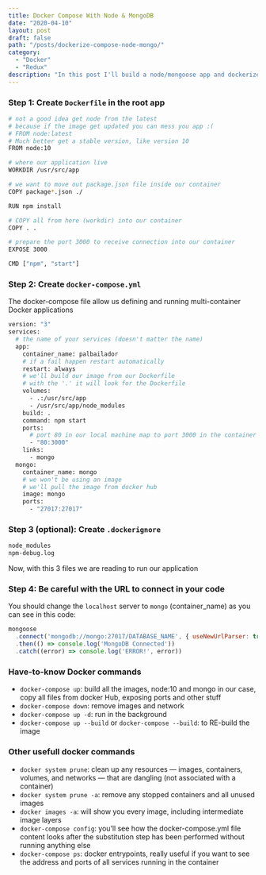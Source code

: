 ```yaml
---
title: Docker Compose With Node & MongoDB
date: "2020-04-10"
layout: post
draft: false
path: "/posts/dockerize-compose-node-mongo/"
category: 
  - "Docker"
  - "Redux"
description: "In this post I'll build a node/mongoose app and dockerize with docker-compose.yml to bundle services together. We will also run our containers on a Digital Ocean droplet."
---
```


### Step 1: Create `Dockerfile` in the root app
```bash
# not a good idea get node from the latest 
# because if the image get updated you can mess you app :(
# FROM node:latest 
# Much better get a stable version, like version 10
FROM node:10

# where our application live
WORKDIR /usr/src/app

# we want to move out package.json file inside our container
COPY package*.json ./

RUN npm install

# COPY all from here (workdir) into our container
COPY . .

# prepare the port 3000 to receive connection into our container
EXPOSE 3000

CMD ["npm", "start"]
```

### Step 2: Create `docker-compose.yml`
The docker-compose file allow us defining and running multi-container Docker applications

```bash
version: "3"
services:
  # the name of your services (doesn't matter the name)
  app:
    container_name: palbailador
    # if a fail happen restart automatically
    restart: always
    # we'll build our image from our Dockerfile
    # with the '.' it will look for the Dockerfile
    volumes:
      - .:/usr/src/app
      - /usr/src/app/node_modules
    build: .
    command: npm start
    ports:
      # port 80 in our local machine map to port 3000 in the container
      - "80:3000"
    links:
      - mongo
  mongo:
    container_name: mongo
    # we won't be using an image
    # we'll pull the image from docker hub
    image: mongo
    ports:
      - "27017:27017"
```

### Step 3 (optional): Create `.dockerignore`
```bash
node_modules
npm-debug.log
```
Now, with this 3 files we are reading to run our application

### Step 4: Be careful with the URL to connect in your code
You should change the `localhost` server to `mongo` (container_name) as you can see in this code:

```js
mongoose
  .connect('mongodb://mongo:27017/DATABASE_NAME', { useNewUrlParser: true })
  .then(() => console.log('MongoDB Connected'))
  .catch((error) => console.log('ERROR!', error))
```

### Have-to-know Docker commands
- `docker-compose up`: build all the images, node:10 and mongo in our case, copy all files from docker Hub, exposing ports and other stuff
- `docker-compose down`: remove images and network
- `docker-compose up -d`: run in the background
- `docker-compose up --build` or `docker-compose --build`: to RE-build the image


### Other usefull docker commands
- `docker system prune`: clean up any resources — images, containers, volumes, and networks — that are dangling (not associated with a container)
- `docker system prune -a`: remove any stopped containers and all unused images
- `docker images -a`: will show you every image, including intermediate image layers
- `docker-compose config`: you’ll see how the docker-compose.yml file content looks after the substitution step has been performed without running anything else
- `docker-compose ps`: docker entrypoints, really useful if you want to see the address and ports of all services running in the container
